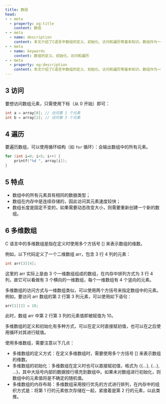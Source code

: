 ```yaml
---
title: 数组
head:
- - meta
  - property: og:title
    content: 数组
- - meta
  - name: description
    content: 本文介绍了C语言中数组的定义、初始化、访问和遍历等基本知识。数组作为一种重要的数据结构，在实际开发中经常被用到。熟练掌握其使用方法对于提高编程效率和代码质量都具有重要意义。
- - meta
  - name: keywords
    content: 数组的定义、初始化、访问和遍历
- - meta
  - property: og:description
    content: 本文介绍了C语言中数组的定义、初始化、访问和遍历等基本知识。数组作为一种重要的数据结构，在实际开发中经常被用到。熟练掌握其使用方法对于提高编程效率和代码质量都具有重要意义。
---
```



## 3 访问

要想访问数组元素，只需使用下标（从 0 开始）即可：

```c
int a = array[0]; // 访问第 1 个元素
int b = array[2]; // 访问第 3 个元素
```

## 4 遍历

要遍历数组，可以使用循环结构（如 `for` 循环）：会输出数组中的所有元素。

```c
for (int i=0; i<5; i++) { 
    printf("%d ", array[i]); 
}
```

## 5 特点

- 数组中的所有元素具有相同的数据类型；
- 数组在内存中是连续存储的，因此访问其元素速度较快；
- 数组长度是固定不变的，如果需要动态改变大小，则需要重新创建一个新的数组。

## 6 多维数组

C 语言中的多维数组是指在定义时使用多个方括号 [] 来表示数组的维数。

例如，以下代码定义了一个二维数组 arr，包含 3 行 4 列的元素：

```c
int arr[3][4];
```

这里的 arr 实际上是由 3 个一维数组组成的数组，在内存中排列方式为 3 行 4 列，故它可以看做有 3 个横向的一维数组，每个一维数组有 4 个竖向的元素。

多维数组的访问方式与一维数组类似，可以使用两个方括号来指定数组中的元素。例如，要访问 arr 数组的第 2 行第 3 列元素，可以使用如下语句：

```c
arr[1][2] = 10;
```

此时，数组 arr 中第 2 行第 3 列的元素值即被赋值为 10。

多维数组的定义和初始化有多种方式，可以在定义时直接赋初值，也可以在之后使用循环对其进行赋值。

使用多维数组，需要注意以下几点：

* 多维数组的定义方式：在定义多维数组时，需要使用多个方括号 [] 来表示数组的维数。
* 多维数组的初始化：多维数组在定义时也可以直接赋初值，格式为 {{...}, {...}, ...}，其中大括号内部的数据按行填充到数组中。如果未对数组进行初始化，则数组中的元素值将是不确定的随机值。
* 多维数组的内存布局：多维数组采用按行优先的方式进行排列，在内存中的组织方式是：将第 1 行的元素依次存储在一起，紧接着是第 2 行的元素，以此类推。
    

